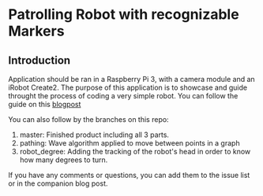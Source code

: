 # Patrolling Robot with recognizable Markers

## Introduction

Application should be ran in a Raspberry Pi 3, with a camera module and an iRobot Create2.
The purpose of this application is to showcase and guide throught the process of coding a very simple robot.
You can follow the guide on this [blogpost](https://medium.com/@pedrocarrillo/coding-a-patrolling-robot-that-is-able-to-recognize-a-marker-707b06d3cd32)

You can also follow by the branches on this repo:

1. master: Finished product including all 3 parts.
2. pathing: Wave algorithm applied to move between points in a graph
3. robot_degree: Adding the tracking of the robot's head in order to know how many degrees to turn.

If you have any comments or questions, you can add them to the issue list or in the companion blog post.



